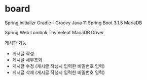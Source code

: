 # board

Spring initializr
Gradle - Groovy
Java 11
Spring Boot 3.1.5
MariaDB

Spring Web
Lombok
Thymeleaf
MariaDB Driver

게시판 기능
- 게시글 작성
- 게시글 세부조회
- 게시글 수정 (게시글 작성시 입력한 비밀번호 입력)
- 게시글 삭제 (게시글 작성시 입력한 비밀번호 입력)

